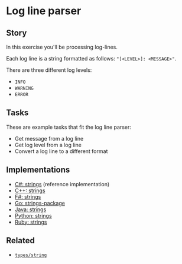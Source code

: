 # Log line parser

## Story

In this exercise you'll be processing log-lines.

Each log line is a string formatted as follows: `"[<LEVEL>]: <MESSAGE>"`.

There are three different log levels:

- `INFO`
- `WARNING`
- `ERROR`

## Tasks

These are example tasks that fit the log line parser:

- Get message from a log line
- Get log level from a log line
- Convert a log line to a different format

## Implementations

- [C#: strings][implementation-csharp] (reference implementation)
- [C++: strings][implementation-cpp]
- [F#: strings][implementation-fsharp]
- [Go: strings-package][implementation-go]
- [Java: strings][implementation-java]
- [Python: strings][implementation-python]
- [Ruby: strings][implementation-ruby]

## Related

- [`types/string`][types-string]

[types-string]: ../types/string.md
[implementation-csharp]: ../../languages/csharp/exercises/concept/strings/.docs/instructions.md
[implementation-cpp]: ../../languages/cpp/exercises/concept/strings/.docs/instructions.md
[implementation-fsharp]: ../../languages/fsharp/exercises/concept/log-levels/.docs/instructions.md
[implementation-go]: ../../languages/go/exercises/concept/strings-package/.docs/instructions.md
[implementation-java]: ../../languages/java/exercises/concept/strings/.docs/instructions.md
[implementation-python]: ../../languages/python/exercises/concept/processing-logs/.docs/instructions.md
[implementation-ruby]: ../../languages/ruby/exercises/concept/strings/.docs/instructions.md
